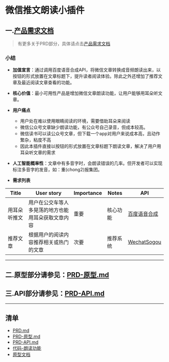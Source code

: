 # 微信推文朗读小插件
## 一.[产品需求文档](/PRD.md)    
> 有更多关于PRD部分，具体请点击[产品需求文档](/PRD.md)    

### 小结
- **加值宣言**：通过调用百度语音合成API，将微信文章转换成音频朗读出来，以按钮的形式放置在文章标题下，提升读者阅读体验。除此之外还增加了推荐文章及最近阅读文章查看的功能。
- **核心价值**：最小可用性产品是增加微信文章朗读功能，让用户能够用耳朵听文章。
- **用户痛点**
	- 用户处在难以使用眼睛阅读的环境，需要借助耳朵来阅读
	- 微信公众号文章缺少朗读功能，有公众号自己录音，但成本较高。
	- 微信读书可以读公众号文章，但下载一个app对用户来说成本高，且动作繁杂，粘度不高
	- 因此本插件直接以按钮的形式放置在文章标题下朗读文章，解决了用户用耳朵听文章的需求
- **人工智能概率性**：文章中有多音字时，会朗读错误的几率。但开发者可以实现标注多音字的发音，如：重(chong2)报集团。
	
- **需求列表**

| Title  | User story |Importance |Notes|API|
| ------------- | ------------- |------------- |------------- |------------- |
| 用耳朵听推文 | 用户在公交车等人多晃荡的地方也能用耳朵获取文章内容  |重要|核心功能|[百度语音合成](http://ai.baidu.com/docs#/TTS-API/top)|
| 推荐文章  | 根据用户的阅读内容推荐相关或热门的文章 |次要|推荐系统|[WechatSogou](https://github.com/Chyroc/WechatSogou)|

------

## 二.原型部分请参见：[PRD-原型.md](/PRD-原型.md)
## 三.API部分请参见：[PRD-API.md](/PRD-API.md)

------
## 清单
- [PRD.md](/PRD.md)
- [PRD-原型.md](/PRD-原型.md)
- [PRD-API.md](/PRD-API.md)
- [代码-朗读功能](/read_article.ipynb)
- [原型文档](https://koujii.github.io/wechat_read_article/#g=1&p=%E6%9C%97%E8%AF%BB%E6%96%87%E7%AB%A0-%E7%95%8C%E9%9D%A2%E4%B8%8E%E4%BA%A4%E4%BA%92)

